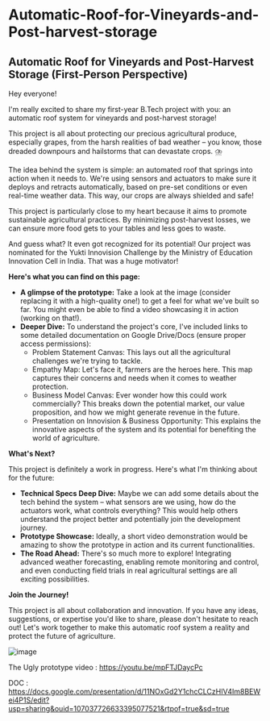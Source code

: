 # Automatic-Roof-for-Vineyards-and-Post-harvest-storage
## Automatic Roof for Vineyards and Post-Harvest Storage (First-Person Perspective)

Hey everyone! 

I'm really excited to share my first-year B.Tech project with you: an automatic roof system for vineyards and post-harvest storage! 

This project is all about protecting our precious agricultural produce, especially grapes, from the harsh realities of bad weather – you know, those dreaded downpours and hailstorms that can devastate crops. ⛈️

The idea behind the system is simple: an automated roof that springs into action when it needs to. We're using sensors and actuators to make sure it deploys and retracts automatically, based on pre-set conditions or even real-time weather data. This way, our crops are always shielded and safe!

This project is particularly close to my heart because it aims to promote sustainable agricultural practices. By minimizing post-harvest losses, we can ensure more food gets to your tables and less goes to waste. 

And guess what? It even got recognized for its potential!  Our project was nominated for the Yukti Innovision Challenge by the Ministry of Education Innovation Cell in India. That was a huge motivator!

**Here's what you can find on this page:**

* **A glimpse of the prototype:** Take a look at the image (consider replacing it with a high-quality one!) to get a feel for what we've built so far. You might even be able to find a video showcasing it in action (working on that!).
* **Deeper Dive:** To understand the project's core, I've included links to some detailed documentation on Google Drive/Docs (ensure proper access permissions):
    * Problem Statement Canvas: This lays out all the agricultural challenges we're trying to tackle.
    * Empathy Map: Let's face it, farmers are the heroes here. This map captures their concerns and needs when it comes to weather protection.
    * Business Model Canvas: Ever wonder how this could work commercially? This breaks down the potential market, our value proposition, and how we might generate revenue in the future.
    * Presentation on Innovision & Business Opportunity: This explains the innovative aspects of the system and its potential for benefiting the world of agriculture.

**What's Next?**

This project is definitely a work in progress. Here's what I'm thinking about for the future:

* **Technical Specs Deep Dive:** Maybe we can add some details about the tech behind the system – what sensors are we using, how do the actuators work, what controls everything? This would help others understand the project better and potentially join the development journey.
* **Prototype Showcase:** Ideally, a short video demonstration would be amazing to show the prototype in action and its current functionalities.
* **The Road Ahead:** There's so much more to explore! Integrating advanced weather forecasting, enabling remote monitoring and control, and even conducting field trials in real agricultural settings are all exciting possibilities.

**Join the Journey!**

This project is all about collaboration and innovation. If you have any ideas, suggestions, or expertise you'd like to share, please don't hesitate to reach out! Let's work together to make this automatic roof system a reality and protect the future of agriculture. 


![image](https://github.com/ShashankRaut1604/Automatic-Roof-for-Vineyards-and-Post-harvest-storage/assets/157049159/34b0afc2-ea18-4742-be1d-6f103fbb74c9)

The Ugly prototype video :
https://youtu.be/mpFTJDaycPc

DOC : https://docs.google.com/presentation/d/11NOxGd2Y1chcCLCzHIV4Im8BEWei4P1S/edit?usp=sharing&ouid=107037726633395077521&rtpof=true&sd=true
